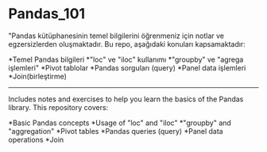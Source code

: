 # Pandas_101
"Pandas kütüphanesinin temel bilgilerini öğrenmeniz için notlar ve egzersizlerden oluşmaktadır. Bu repo, aşağıdaki konuları kapsamaktadır:

*Temel Pandas bilgileri
*"loc" ve "iloc" kullanımı
*"groupby" ve "agrega işlemleri"
*Pivot tablolar
*Pandas sorguları (query)
*Panel data işlemleri
*Join(birleştirme)

-----------------------------------

Includes notes and exercises to help you learn the basics of the Pandas library. This repository covers:

*Basic Pandas concepts
*Usage of "loc" and "iloc"
*"groupby" and "aggregation"
*Pivot tables
*Pandas queries (query)
*Panel data operations
*Join
